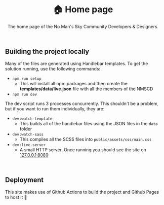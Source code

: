 <div align="center">

# 🏠 Home page

The home page of the No Man's Sky Community Developers & Designers.

</div>

<br>

## Building the project locally

Many of the files are generated using Handlebar templates. To get the solution running, use the following commands:

- `npm run setup`
  - This will install all npm packages and then create the **templates/data/live.json** file with all the members of the NMSCD
- `npm run dev`

The dev script runs 3 processes concurrently. This shouldn't be a problem, but if you want to run them individually, they are:

- `dev:watch-template`
  - This builds all of the handlebar files using the JSON files in the `data` folder
- `dev:watch-sass`
  - This compiles all the SCSS files into `public/assets/css/main.css`
- `dev:live-server`
  - A small HTTP server. Once running you should see the site on [127.0.0.1:8080](https://127.0.0.1:8080)

<br>

## Deployment

This site makes use of Github Actions to build the project and Github Pages to host it 💪


<!-- Links used in the page -->

[nmscd]: https://github.com/NMSCD?ref=nmscd
